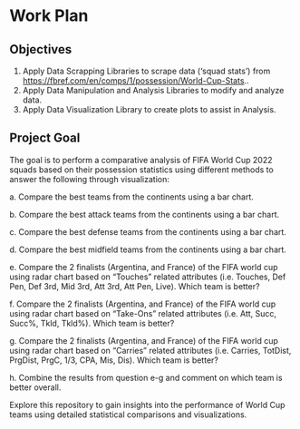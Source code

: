 # Work Plan

## Objectives
1.	Apply Data Scrapping Libraries to scrape data (‘squad stats’) from https://fbref.com/en/comps/1/possession/World-Cup-Stats..
2.	Apply Data Manipulation and Analysis Libraries to modify and analyze data.
3.	Apply Data Visualization Library to create plots to assist in Analysis.

## Project Goal
The goal is to perform a comparative analysis of FIFA World Cup 2022 squads based on their possession statistics using different methods to answer the following through visualization:

a.	Compare the best teams from the continents using a bar chart.

b.	Compare the best attack teams from the continents using a bar chart.

c.	Compare the best defense teams from the continents using a bar chart.

d.	Compare the best midfield teams from the continents using a bar chart.

e.	Compare the 2 finalists (Argentina, and France) of the FIFA world cup using radar chart based on “Touches” related attributes (i.e. Touches, Def Pen, Def 3rd, Mid 3rd, Att 3rd, Att Pen, Live). Which team is better?

f.	Compare the 2 finalists (Argentina, and France) of the FIFA world cup using radar chart based on “Take-Ons” related attributes (i.e. Att, Succ, Succ%, Tkld, Tkld%). Which team is better?

g.	Compare the 2 finalists (Argentina, and France) of the FIFA world cup using radar chart based on “Carries” related attributes (i.e. Carries, TotDist, PrgDist, PrgC, 1/3, CPA, Mis, Dis). Which team is better?

h.	Combine the results from question e-g and comment on which team is better overall.

Explore this repository to gain insights into the performance of World Cup teams using detailed statistical comparisons and visualizations.
